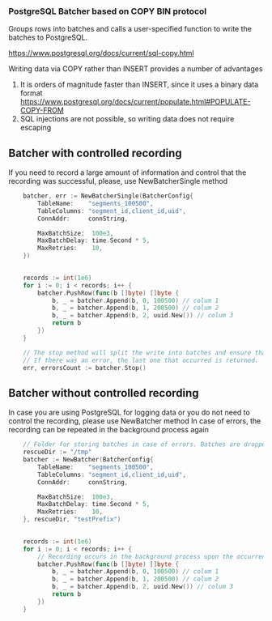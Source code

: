 ### PostgreSQL Batcher based on COPY BIN protocol

Groups rows into batches and calls a user-specified function to write the batches to PostgreSQL.

https://www.postgresql.org/docs/current/sql-copy.html

Writing data via COPY rather than INSERT provides a number of advantages
1) It is orders of magnitude faster than INSERT, since it uses a binary data format https://www.postgresql.org/docs/current/populate.html#POPULATE-COPY-FROM
2) SQL injections are not possible, so writing data does not require escaping

## Batcher with controlled recording
If you need to record a large amount of information and control that the recording was successful, please, use NewBatcherSingle method

```go
    batcher, err := NewBatcherSingle(BatcherConfig{
		TableName:    "segments_100500",
		TableColumns: "segment_id,client_id,uid",
		ConnAddr:     connString,

		MaxBatchSize:  100e3,
		MaxBatchDelay: time.Second * 5,
		MaxRetries:    10,
	})

	
	records := int(1e6)
	for i := 0; i < records; i++ {
		batcher.PushRow(func(b []byte) []byte {
			b, _ = batcher.Append(b, 0, 100500) // colum 1
			b, _ = batcher.Append(b, 1, 200500) // colum 2
			b, _ = batcher.Append(b, 2, uuid.New()) // colum 3
			return b
		})
	}

	// The stop method will split the write into batches and ensure that all background writes have completed.
	// If there was an error, the last one that occurred is returned.
	err, errorsCount := batcher.Stop()
```

## Batcher without controlled recording
In case you are using PostgreSQL for logging data or you do not need to control the recording, please use NewBatcher method
In case of errors, the recording can be repeated in the background process again


```go
    // Folder for storing batches in case of errors. Batches are dropped if rescueDir is empty.
    rescueDir := "/tmp"
    batcher := NewBatcher(BatcherConfig{
		TableName:    "segments_100500",
		TableColumns: "segment_id,client_id,uid",
		ConnAddr:     connString,

		MaxBatchSize:  100e3,
		MaxBatchDelay: time.Second * 5,
		MaxRetries:    10,
	}, rescueDir, "testPrefix")

	
	records := int(1e6)
	for i := 0; i < records; i++ {
		// Recording occurs in the background process upon the occurrence of one of the events MaxBatchSize or MaxBatchDelay
		batcher.PushRow(func(b []byte) []byte {
			b, _ = batcher.Append(b, 0, 100500) // colum 1
			b, _ = batcher.Append(b, 1, 200500) // colum 2
			b, _ = batcher.Append(b, 2, uuid.New()) // colum 3
			return b
		})
	}

```